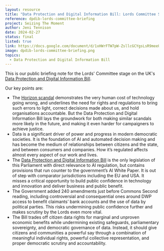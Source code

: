 ```yaml
---
layout: resource
title: "Data Protection and Digital Information Bill: Lords Committee Stage Briefing"
reference: dpdib-lords-committee-briefing
project: Seizing The Moment
author: Jeni Tennison
date: 2024-02-27
status: final
listed: true
link: https://docs.google.com/document/d/1xHWrFTW7pW-ZsllcGCYgsLsR9meeUqYG6hPKhJqTx4Y/edit?usp=drive_link
image: dpdib-lords-committee-briefing.png
topics:
  - Data Protection and Digital Information Bill
---
```

This is our public briefing note for the Lords' Committee stage on the UK's [Data Protection and Digital Information Bill](https://bills.parliament.uk/bills/3430).

Our key points are:

* The [Horizon scandal](https://connectedbydata.org/blog/2024/01/17/post-office-lessons) demonstrates the very human cost of technology going wrong, and underlines the need for rights and regulations to bring such errors to light, correct decisions made about us, and hold organisations accountable. But the Data Protection and Digital Information Bill lays the groundwork for both making similar scandals more likely in the future, and making it even harder for campaigners to achieve justice. 
* Data is a significant driver of power and progress in modern democratic societies. It is the foundation of AI and automated decision making and has become the medium of relationships between citizens and the state, and between consumers and companies. How it’s regulated affects almost every aspect of our work and lives.
* The [Data Protection and Digital Information Bill](https://bills.parliament.uk/bills/3430) is the only legislation of this Parliament with direct relevance to AI regulation, but contains provisions that run counter to the government’s AI White Paper. It is out of step with comparator jurisdictions including the EU and USA. It misses a critical opportunity to build public confidence in technology and innovation and deliver business and public benefit.
* The Government added 240 amendments just before Commons Second reading, including controversial and consequential ones around DWP access to benefit claimants’ bank accounts and the use of data by political parties. This risks undermining public confidence further and makes scrutiny by the Lords even more vital.
* The Bill trades off citizen data rights for marginal and unproven economic benefits while undermining existing safeguards, parliamentary sovereignty, and democratic governance of data. Instead, it should give citizens and communities a powerful say through a combination of meaningful individual rights, powerful collective representation, and proper democratic scrutiny and accountability.